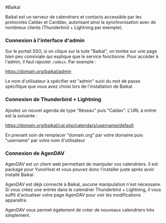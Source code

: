 #Baikal

Baikal est un serveur de calendriers et contacts accessible par les protocoles Caldav et Carddav, autorisant ainsi la synchronisation avec de nombreux clients (Thunderbird + Lightning par exemple).

### Connexion à l'interface d'admin
Sur le portail SSO, si on clique sur la tuile "Baikal", on tombe sur une page bien peu conviviale qui explique que le service fonctionne. Pour accéder à l'admin, il faut rajouter `/admin`. Par exemple :

https://domain.org/baikal/admin

Le nom d'utilisateur à spécifier est "admin" suivi du mot de passe spécifique que vous avez choisi lors de l'installation de Baikal.

### Connexion de Thunderbird + Lightning

Ajoutez un nouvel agenda de type "Réseau" puis "Caldav".
L'URL à entrer est la suivante :

https://domain.org/baikal/cal.php/calendars/username/default

En prenant soin de remplacer "domain.org" par votre domaine puis "username" par votre nom d'utilisateur

### Connexion de AgenDAV

AgenDAV est un client web permettant de manipuler vos calendriers. Il est packagé pour YunoHost et vous pouvez donc l'installer juste après avoir installé Baikal.

AgenDAV est déjà connecté à Baikal, aucune manipulation n'est nécessaire. Si vous créez une entrée dans le calendrier Thunderbird + Lightning, il vous suffit d'actualiser votre page AgenDAV pour voir les modifications apparaître.

AgenDAV vous permet également de créer de nouveaux calendriers très simplement.
